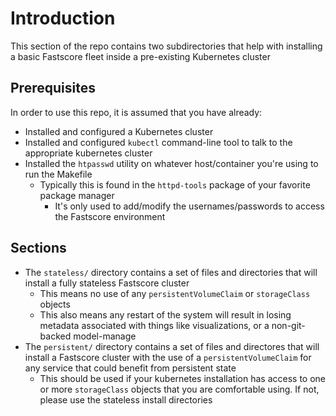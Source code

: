 
# Introduction 
This section of the repo contains two subdirectories that help with installing a basic Fastscore fleet inside a pre-existing Kubernetes cluster

## Prerequisites
In order to use this repo, it is assumed that you have already:
* Installed and configured a Kubernetes cluster
* Installed and configured `kubectl` command-line tool to talk to the appropriate kubernetes cluster
* Installed the `htpasswd` utility on whatever host/container you're using to run the Makefile
  * Typically this is found in the `httpd-tools` package of your favorite package manager
    * It's only used to add/modify the usernames/passwords to access the Fastscore environment

## Sections
* The `stateless/` directory contains a set of files and directories that will install a fully stateless Fastscore cluster
  * This means no use of any `persistentVolumeClaim` or `storageClass` objects
  * This also means any restart of the system will result in losing metadata associated with things like visualizations, or a non-git-backed model-manage
* The `persistent/` directory contains a set of files and directores that will install a Fastscore cluster with the use of a `persistentVolumeClaim` for any service that could benefit from persistent state
  * This should be used if your kubernetes installation has access to one or more `storageClass` objects that you are comfortable using. If not, please use the stateless install directories
